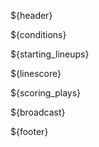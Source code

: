 ${header}

${conditions}

${starting_lineups}

${linescore}

${scoring_plays}

${broadcast}

${footer}